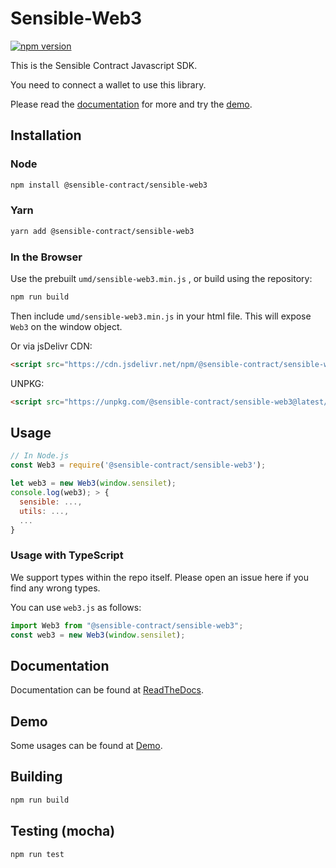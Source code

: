 # Sensible-Web3

[![npm version](https://img.shields.io/npm/v/@sensible-contract/sensible-web3.svg)](https://www.npmjs.com/package/@sensible-contract/sensible-web3)

This is the Sensible Contract Javascript SDK.

You need to connect a wallet to use this library.

Please read the [documentation][docs] for more and try the [demo][demo].

## Installation

### Node

```bash
npm install @sensible-contract/sensible-web3
```

### Yarn

```bash
yarn add @sensible-contract/sensible-web3
```

### In the Browser

Use the prebuilt `umd/sensible-web3.min.js` , or
build using the repository:

```bash
npm run build
```

Then include `umd/sensible-web3.min.js` in your html file.
This will expose `Web3` on the window object.

Or via jsDelivr CDN:

```html
<script src="https://cdn.jsdelivr.net/npm/@sensible-contract/sensible-web3@latest/umd/sensible-web3.min.js"></script>
```

UNPKG:

```html
<script src="https://unpkg.com/@sensible-contract/sensible-web3@latest/umd/sensible-web3.min.js"></script>
```

## Usage

```js
// In Node.js
const Web3 = require('@sensible-contract/sensible-web3');

let web3 = new Web3(window.sensilet);
console.log(web3); > {
  sensible: ...,
  utils: ...,
  ...
}
```

### Usage with TypeScript

We support types within the repo itself. Please open an issue here if you find any wrong types.

You can use `web3.js` as follows:

```typescript
import Web3 from "@sensible-contract/sensible-web3";
const web3 = new Web3(window.sensilet);
```

## Documentation

Documentation can be found at [ReadTheDocs][docs].

## Demo 

Some usages can be found at [Demo][demo].

## Building

```bash
npm run build
```

## Testing (mocha)

```bash
npm run test
```

[docs]: https://sensible-web3js.readthedocs.io/en/1.0/
[demo]: https://demo.sensilet.com
